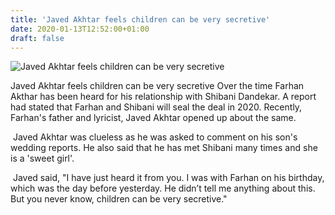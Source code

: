 ```yaml
---
title: 'Javed Akhtar feels children can be very secretive'
date: 2020-01-13T12:52:00+01:00
draft: false
---
```


  

![Javed Akhtar feels children can be very secretive](https://varindia.com/uploads/2018/02/5e1c4f8d3a318.jpg "Javed Akhtar feels children can be very secretive")  

Javed Akhtar feels children can be very secretive Over the time Farhan Akthar has been heard for his relationship with Shibani Dandekar. A report had stated that Farhan and Shibani will seal the deal in 2020. Recently, Farhan's father and lyricist, Javed Akhtar opened up about the same.

  

  

 Javed Akhtar was clueless as he was asked to comment on his son's wedding reports. He also said that he has met Shibani many times and she is a 'sweet girl'. 

  

  

 Javed said, "I have just heard it from you. I was with Farhan on his birthday, which was the day before yesterday. He didn’t tell me anything about this. But you never know, children can be very secretive."